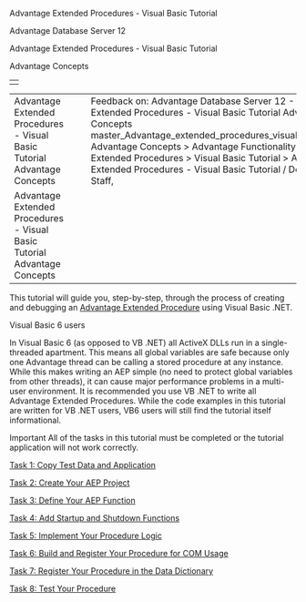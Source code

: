 Advantage Extended Procedures - Visual Basic Tutorial




Advantage Database Server 12  

Advantage Extended Procedures - Visual Basic Tutorial

Advantage Concepts

|  |
| --- |
|  |

|  |  |  |  |  |
| --- | --- | --- | --- | --- |
| Advantage Extended Procedures - Visual Basic Tutorial  Advantage Concepts |  |  | Feedback on: Advantage Database Server 12 - Advantage Extended Procedures - Visual Basic Tutorial Advantage Concepts master\_Advantage\_extended\_procedures\_visual\_basic\_tutorial Advantage Concepts > Advantage Functionality > Advantage Extended Procedures > Visual Basic Tutorial > Advantage Extended Procedures - Visual Basic Tutorial / Dear Support Staff, |  |
| Advantage Extended Procedures - Visual Basic Tutorial  Advantage Concepts |  |  |  |  |

This tutorial will guide you, step-by-step, through the process of creating and debugging an [Advantage Extended Procedure](master_advantage_extended_procedures.htm) using Visual Basic .NET.

Visual Basic 6 users

In Visual Basic 6 (as opposed to VB .NET) all ActiveX DLLs run in a single-threaded apartment. This means all global variables are safe because only one Advantage thread can be calling a stored procedure at any instance. While this makes writing an AEP simple (no need to protect global variables from other threads), it can cause major performance problems in a multi-user environment. It is recommended you use VB .NET to write all Advantage Extended Procedures. While the code examples in this tutorial are written for VB .NET users, VB6 users will still find the tutorial itself informational.

Important All of the tasks in this tutorial must be completed or the tutorial application will not work correctly.

[Task 1: Copy Test Data and Application](master_task_1_copy_test_data_and_application_vb.htm)

[Task 2: Create Your AEP Project](master_task_2_create_your_aep_project_vb.htm)

[Task 3: Define Your AEP Function](master_task_3_define_your_aep_function_vb.htm)

[Task 4: Add Startup and Shutdown Functions](master_task_4_add_startup_and_shutdown_functions_vb.htm)

[Task 5: Implement Your Procedure Logic](master_task_5_implement_your_procedure_logic_vb.htm)

[Task 6: Build and Register Your Procedure for COM Usage](master_task_6_build_and_register_your_procedure_for_com_usage_vb.htm)

[Task 7: Register Your Procedure in the Data Dictionary](master_task_7_register_your_procedure_in_the_data_dictionary_vb.htm)

[Task 8: Test Your Procedure](master_task_8_test_your_procedure_vb.htm)